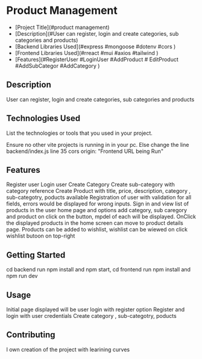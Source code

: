 # Product Management

- [Project Title](#product management)
- [Description](#User can register, login and create categories, sub categories and products)
- [Backend Libraries Used](#express #mongoose #dotenv #cors )
- [Frontend Libraries Used](#rreact #mui #axios #tailwind )
- [Features](#RegisterUser #LoginUser #AddProduct # EditProduct #AddSubCategor #AddCategory )

## Description
User can register, login and create categories, sub categories and products

## Technologies Used

List the technologies or tools that you used in your project.

Ensure no other vite projects is running in in your pc. Else change the line backend/index.js line 35 cors origin: "Frontend URL being Run"

## Features

Register user
Login user
Create Category
Create sub-category with category reference
Create Product with title, price, description, category , sub-categotry, poducts available
Registration of user with validation for all fields, errors would be displayed for wrong inputs.
Sign in and view list of products in the user home page and options add category, sub caregory and product on click on the button, mpdel of each will be displayed.
OnClick the displayed products in the home screen can move to product details page.
Products can be added to wishlist, wishlist can be wiewed on click wishlist butoon on top-right

## Getting Started

cd backend run npm install and npm start, cd frontend run npm install and npm run dev


## Usage

Initial page displayed will be user login with register option
Register and login with user credentials
Create category , sub-categotry, poducts

## Contributing

I own creation of the project with learining curves
